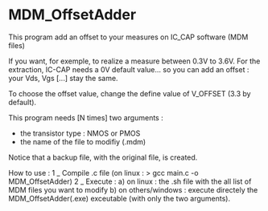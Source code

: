 # MDM_OffsetAdder
This program add an offset to your measures on IC_CAP software (MDM files)

If you want, for exemple, to realize a measure between 0.3V to 3.6V. 
For the extraction, IC-CAP needs a 0V default value... so you can add an offset : your Vds, Vgs [...] stay the same.

To choose the offset value, change the define value of V_OFFSET (3.3 by default).

This program needs [N times] two arguments :
  - the transistor type : NMOS or PMOS
  - the name of the file to modifiy (.mdm)

Notice that a backup file, with the original file, is created.

How to use :
1 _ Compile .c file (on linux : > gcc main.c -o MDM_OffsetAdder)
2 _ Execute :
    a) on linux : the .sh file with the all list of MDM files you want to modify
    b) on others/windows : execute directely the MDM_OffsetAdder(.exe) exceutable (with only the two arguments).
    
